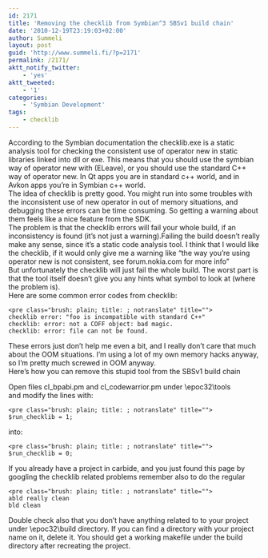 ```yaml
---
id: 2171
title: 'Removing the checklib from Symbian^3 SBSv1 build chain'
date: '2010-12-19T23:19:03+02:00'
author: Summeli
layout: post
guid: 'http://www.summeli.fi/?p=2171'
permalink: /2171/
aktt_notify_twitter:
    - 'yes'
aktt_tweeted:
    - '1'
categories:
    - 'Symbian Development'
tags:
    - checklib
---
```


According to the Symbian documentation the checklib.exe is a static analysis tool for checking the consistent use of operator new in static libraries linked into dll or exe. This means that you should use the symbian way of operator new with (ELeave), or you should use the standard C++ way of operator new. In Qt apps you are in standard c++ world, and in Avkon apps you’re in Symbian c++ world.  
The idea of checklib is pretty good. You might run into some troubles with the inconsistent use of new operator in out of memory situations, and debugging these errors can be time consuming. So getting a warning about them feels like a nice feature from the SDK.  
The problem is that the checklib errors will fail your whole build, if an inconsistency is found (it’s not just a warning).Failing the build doesn’t really make any sense, since it’s a static code analysis tool. I think that I would like the checklib, if it would only give me a warning like “the way you’re using operator new is not consistent, see forum.nokia.com for more info”  
But unfortunately the checklib will just fail the whole build. The worst part is that the tool itself doesn’t give you any hints what symbol to look at (where the problem is).  
Here are some common error codes from checklib:

```
<pre class="brush: plain; title: ; notranslate" title="">
checklib error: "foo is incompatible with standard C++"
checklib: error: not a COFF object: bad magic.
checklib: error: file can not be found.
```

These errors just don’t help me even a bit, and I really don’t care that much about the OOM situations. I’m using a lot of my own memory hacks anyway, so I’m pretty much screwed in OOM anyway.  
Here’s how you can remove this stupid tool from the SBSv1 build chain  
  
Open files cl\_bpabi.pm and cl\_codewarrior.pm under \\epoc32\\tools  
and modify the lines with:

```
<pre class="brush: plain; title: ; notranslate" title="">
$run_checklib = 1;
```

into:

```
<pre class="brush: plain; title: ; notranslate" title="">
$run_checklib = 0;
```

If you already have a project in carbide, and you just found this page by googling the checklib related problems remember also to do the regular

```
<pre class="brush: plain; title: ; notranslate" title="">
abld really clean
bld clean
```

Double check also that you don’t have anything related to to your project under \\epoc32\\build directory. If you can find a directory with your project name on it, delete it. You should get a working makefile under the build directory after recreating the project.